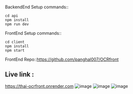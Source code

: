 
BackendEnd Setup commands::

    cd api
    npm install
    npm run dev


FrontEnd Setup commands::
    
    cd client
    npm install
    npm start



FrontEnd Repo::https://github.com/panghal007/OCRfront <br>
## Live link :<br>
https://thai-ocrfront.onrender.com
![image](https://github.com/panghal007/OCRback/assets/108991691/846214f3-66b0-4250-8767-6fa2a84a03b1)
![image](https://github.com/panghal007/OCRback/assets/108991691/cdad347e-325b-4477-ad56-1149de5b0eeb)
![image](https://github.com/panghal007/OCRback/assets/108991691/df4ee93e-9bf5-426f-ae8e-2439af5dc8cd)



